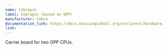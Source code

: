 ```yaml
---
name: Cobrapin
label: Cobrapin (based on OPP)
manufacturer: Cobra
documentation_link: https://docs.missionpinball.org/en/latest/hardware/opp/cobrapin/
link:
---
```

Carrier board for two OPP CPUs.
